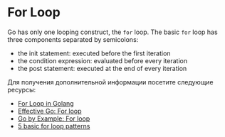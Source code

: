 # For Loop

Go has only one looping construct, the `for` loop. The basic `for` loop has three components separated by semicolons:

- the init statement: executed before the first iteration
- the condition expression: evaluated before every iteration
- the post statement: executed at the end of every iteration

Для получения дополнительной информации посетите следующие ресурсы:

- [For Loop in Golang](https://go.dev/tour/flowcontrol/1)
- [Effective Go: For loop](https://go.dev/doc/effective_go#for)
- [Go by Example: For loop](https://gobyexample.com/for)
- [5 basic for loop patterns](https://yourbasic.org/golang/for-loop/)
